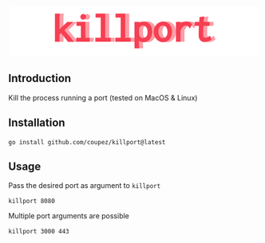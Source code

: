 <p align="center">

<img src="https://github.com/coupez/killport/blob/main/logo.png?raw=true" alt="killport" />

</p>

## Introduction

Kill the process running a port (tested on MacOS & Linux)

## Installation

```
go install github.com/coupez/killport@latest
```

## Usage

Pass the desired port as argument to `killport`

```
killport 8080
```

Multiple port arguments are possible

```
killport 3000 443
```